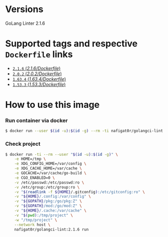 # Versions
GoLang Linter 2.1.6

# Supported tags and respective `Dockerfile` links
-	[`2.1.6` (*2.1.6/Dockerfile*)](https://github.com/nafigator/docker-library/blob/master/golangci-lint/2.1.6/Dockerfile)
-	[`2.0.2` (*2.0.2/Dockerfile*)](https://github.com/nafigator/docker-library/blob/master/golangci-lint/2.0.2/Dockerfile)
-	[`1.63.4` (*1.63.4/Dockerfile*)](https://github.com/nafigator/docker-library/blob/master/golangci-lint/1.63.4/Dockerfile)
-	[`1.53.3` (*1.53.3/Dockerfile*)](https://github.com/nafigator/docker-library/blob/master/golangci-lint/1.53.3/Dockerfile)

# How to use this image
### Run container via docker
```bash
$ docker run --user $(id -u):$(id -g) --rm -ti nafigat0r/golangci-lint:2.1.6 version
```
### Check project
```bash
$ docker run -ti --rm --user "$(id -u):$(id -g)" \
    -e HOME=/tmp \
    -e XDG_CONFIG_HOME=/var/config \
    -e XDG_CACHE_HOME=/var/cache \
    -e GOCACHE=/var/cache/go-build \
    -e CGO_ENABLED=0 \
    -v /etc/passwd:/etc/passwd:ro \
    -v /etc/group:/etc/group:ro \
    -v "$(readlink -f ${HOME}/.gitconfig):/etc/gitconfig:ro" \
    -v "${HOME}/.config:/var/config" \
    -v "${GOPATH}/pkg:/go/pkg:Z" \
    -v "${GOPATH}/mod:/go/mod:Z" \
    -v "${HOME}/.cache:/var/cache" \
    -v "$(pwd):/tmp/project" \
    -w "/tmp/project" \
    --network host \
    nafigat0r/golangci-lint:2.1.6 run
```
